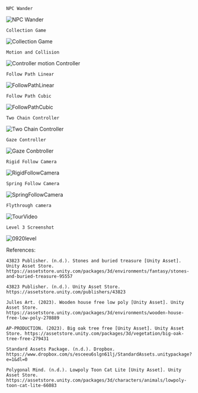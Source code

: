 ```
NPC Wander
```
![NPC Wander](https://github.com/user-attachments/assets/7e4d4619-0b21-45da-a35d-d570876f7ccc)

```
Collection Game
```
![Collection Game](https://github.com/user-attachments/assets/697fcbd4-fe8d-4462-bae3-a3dff54c7b41)

```
Motion and Collision
```
![Controller motion Controller](https://github.com/user-attachments/assets/0e35cb98-1a83-4271-8e41-9b608c64f6f5)


```
Follow Path Linear
```

![FollowPathLinear](https://github.com/user-attachments/assets/e583c0a6-579f-4e74-900a-aaf9100198e7)

```
Follow Path Cubic
```
![FollowPathCubic](https://github.com/user-attachments/assets/c744ef0c-934b-4225-85fe-dc0fa574df42)

```
Two Chain Controller
```
![Two Chain Controller](https://github.com/user-attachments/assets/6a2604ee-9a0f-4233-9155-76db46b0d76d)

```
Gaze Controller
```
![Gaze Conbtroller](https://github.com/user-attachments/assets/9d157951-bc97-464a-91af-bc89d6928f42)

```
Rigid Follow Camera
```
![RigidFollowCamera](https://github.com/user-attachments/assets/d1787995-fcd2-4f00-8d9d-7534a7125525)


```
Spring Follow Camera
```
![SpringFollowCamera](https://github.com/user-attachments/assets/d7ef87b5-32f7-4373-991d-73116815cbfe)


```
Flythrough camera

```
![TourVideo](https://github.com/user-attachments/assets/e909f9f0-6dc3-4c98-a524-b4b10778c6f1)



```
Level 3 Screenshot
```
![0920level](https://github.com/user-attachments/assets/e4041758-996c-480d-b34b-446714c03375)

References:
```
43823 Publisher. (n.d.). Stones and buried treasure [Unity Asset]. Unity Asset Store. https://assetstore.unity.com/packages/3d/environments/fantasy/stones-and-buried-treasure-95557

43823 Publisher. (n.d.). Unity Asset Store. https://assetstore.unity.com/publishers/43823

Julles Art. (2023). Wooden house free low poly [Unity Asset]. Unity Asset Store. https://assetstore.unity.com/packages/3d/environments/wooden-house-free-low-poly-270889

AP-PRODUCTION. (2023). Big oak tree free [Unity Asset]. Unity Asset Store. https://assetstore.unity.com/packages/3d/vegetation/big-oak-tree-free-279431

Standard Assets Package. (n.d.). Dropbox. https://www.dropbox.com/s/esceeu6slgn61lj/StandardAssets.unitypackage?e=1&dl=0

Polygonal Mind. (n.d.). Lowpoly Toon Cat Lite [Unity Asset]. Unity Asset Store. https://assetstore.unity.com/packages/3d/characters/animals/lowpoly-toon-cat-lite-66083

```
